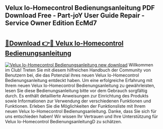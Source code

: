 ## Velux Io-Homecontrol Bedienungsanleitung PDF Download Free - Part-joY User Guide Repair - Service Owner Edition EcMd7

# <h2><a href="http://df3z84.blite.top/?on=Velux+Io-Homecontrol+Bedienungsanleitung">🔗Download 👉🔴 Velux Io-Homecontrol Bedienungsanleitung</a></h2>

[![Velux Io-Homecontrol Bedienungsanleitung new download](https://i.imgur.com/lujVjoI.png)](http://df3z84.blite.top/?on=Velux+Io-Homecontrol+Bedienungsanleitung)
Willkommen im Club! Treten Sie mit diesem hilfreichen Handbuch der Community von Benutzern bei, die das Potenzial ihres neuen Velux Io-Homecontrol Bedienungsanleitung entdeckt haben. Um eine erfolgreiche Erfahrung mit Ihrem neuen Velux Io-Homecontrol Bedienungsanleitung zu gewährleisten, lesen Sie diese Bedienungsanleitung bitte vor dem Gebrauch sorgfältig durch. Es enthält detaillierte Anweisungen zur Einrichtung des Produkts sowie Informationen zur Verwendung der verschiedenen Funktionen und Funktionen. Erleben Sie die Möglichkeiten der Funktionsliste mit Ihrem neuen Velux Io-Homecontrol Bedienungsanleitung. Danke, dass Sie sich für uns entschieden haben! Wir wissen Ihr Vertrauen und Ihre Unterstützung für Velux Io-Homecontrol BedienungsanleitungD zu schätzen.
